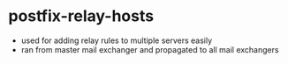 # postfix-relay-hosts
- used for adding relay rules to multiple servers easily
- ran from master mail exchanger and propagated to all mail exchangers
